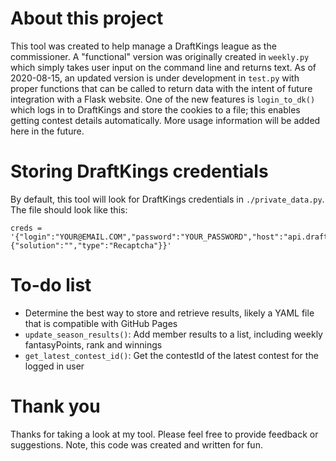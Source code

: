 # About this project
This tool was created to help manage a DraftKings league as the commissioner. A "functional" version was originally created in `weekly.py` which simply takes user input on the command line and returns text. As of 2020-08-15, an updated version is under development in `test.py` with proper functions that can be called to return data with the intent of future integration with a Flask website. One of the new features is `login_to_dk()` which logs in to DraftKings and store the cookies to a file; this enables getting contest details automatically. More usage information will be added here in the future.

# Storing DraftKings credentials
By default, this tool will look for DraftKings credentials in `./private_data.py`. The file should look like this:

    creds = '{"login":"YOUR@EMAIL.COM","password":"YOUR_PASSWORD","host":"api.draftkings.com","challengeResponse":{"solution":"","type":"Recaptcha"}}'

# To-do list
- Determine the best way to store and retrieve results, likely a YAML file that is compatible with GitHub Pages
- `update_season_results()`: Add member results to a list, including weekly fantasyPoints, rank and winnings
- `get_latest_contest_id()`: Get the contestId of the latest contest for the logged in user

# Thank you
Thanks for taking a look at my tool. Please feel free to provide feedback or suggestions. Note, this code was created and written for fun.